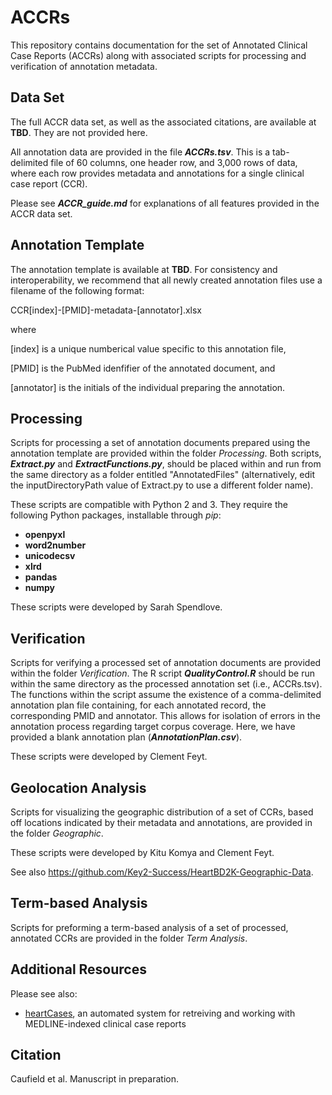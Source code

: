 # ACCRs 
This repository contains documentation for the set of Annotated Clinical Case Reports (ACCRs) along with associated scripts for processing and verification of annotation metadata.

## Data Set
The full ACCR data set, as well as the associated citations, are available at **TBD**. They are not provided here.

All annotation data are provided in the file ***ACCRs.tsv***. This is a tab-delimited file of 60 columns, one header row, and 3,000 rows of data, where each row provides metadata and annotations for a single clinical case report (CCR).

Please see ***ACCR_guide.md*** for explanations of all features provided in the ACCR data set.

## Annotation Template
The annotation template is available at **TBD**. For consistency and interoperability, we recommend that all newly created annotation files use a filename of the following format:

CCR[index]-[PMID]-metadata-[annotator].xlsx

where 

[index] is a unique numberical value specific to this annotation file, 

[PMID] is the PubMed idenfifier of the annotated document, and

[annotator] is the initials of the individual preparing the annotation.

## Processing
Scripts for processing a set of annotation documents prepared using the annotation template are provided within the folder *Processing*. Both scripts, ***Extract.py*** and ***ExtractFunctions.py***, should be placed within and run from the same directory as a folder entitled "AnnotatedFiles" (alternatively, edit the inputDirectoryPath value of Extract.py to use a different folder name).

These scripts are compatible with Python 2 and 3. They require the following Python packages, installable through *pip*:
* **openpyxl**
* **word2number**
* **unicodecsv**
* **xlrd**
* **pandas**
* **numpy**

These scripts were developed by Sarah Spendlove.

## Verification
Scripts for verifying a processed set of annotation documents are provided within the folder *Verification*. The R script ***QualityControl.R*** should be run within the same directory as the processed annotation set (i.e., ACCRs.tsv). The functions within the script assume the existence of a comma-delimited annotation plan file containing, for each annotated record, the corresponding PMID and annotator. This allows for isolation of errors in the annotation process regarding target corpus coverage. Here, we have provided a blank annotation plan (***AnnotationPlan.csv***).

These scripts were developed by Clement Feyt.

## Geolocation Analysis
Scripts for visualizing the geographic distribution of a set of CCRs, based off locations indicated by their metadata and annotations, are provided in the folder *Geographic*.

These scripts were developed by Kitu Komya and Clement Feyt.

See also https://github.com/Key2-Success/HeartBD2K-Geographic-Data.

## Term-based Analysis
Scripts for preforming a term-based analysis of a set of processed, annotated CCRs are provided in the folder *Term Analysis*.

## Additional Resources
Please see also:
* [heartCases](https://github.com/caufieldjh/heartCases), an automated system for retreiving and working with MEDLINE-indexed clinical case reports

## Citation
Caufield et al. Manuscript in preparation.
